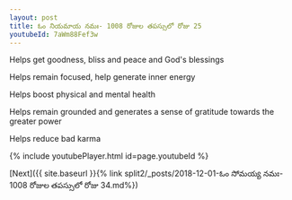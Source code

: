 ```yaml
---
layout: post
title: ఓం నియమాయ నమః- 1008 రోజుల తపస్సులో రోజు 25
youtubeId: 7aWm88Fef3w
---
```

 
 
Helps get goodness, bliss and peace and God's blessings
 
Helps remain focused, help generate inner energy 
 
Helps boost physical and mental health 
 
Helps remain grounded and generates a sense of gratitude towards the greater power 
 
Helps reduce bad karma
 
 
 
 


{% include youtubePlayer.html id=page.youtubeId %}
 
[Next]({{ site.baseurl }}{% link  split2/_posts/2018-12-01-ఓం సోమయ్య నమః- 1008 రోజుల తపస్సులో రోజు 34.md%})
 
